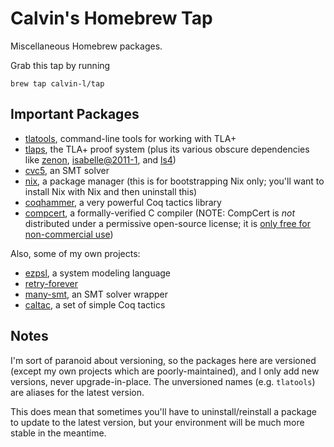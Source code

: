# Calvin's Homebrew Tap

Miscellaneous Homebrew packages.

Grab this tap by running

    brew tap calvin-l/tap

## Important Packages

 - [tlatools](https://lamport.azurewebsites.net/tla/tla.html), command-line
   tools for working with TLA+
 - [tlaps](https://tla.msr-inria.inria.fr/tlaps/content/Home.html), the TLA+
   proof system (plus its various obscure dependencies like
   [zenon](https://github.com/zenon-prover/zenon),
   [isabelle@2011-1](https://isabelle.in.tum.de/website-Isabelle2011-1/),
   and [ls4](https://github.com/quickbeam123/ls4))
 - [cvc5](https://cvc5.github.io/), an SMT solver
 - [nix](https://nixos.org/), a package manager (this is for bootstrapping Nix
   only; you'll want to install Nix with Nix and then uninstall this)
 - [coqhammer](https://coqhammer.github.io/), a very powerful Coq tactics
   library
 - [compcert](https://compcert.org/), a formally-verified C compiler (NOTE:
   CompCert is _not_ distributed under a permissive open-source license; it
   is [only free for non-commercial use](https://github.com/AbsInt/CompCert/blob/v3.13/LICENSE))

Also, some of my own projects:

 - [ezpsl](https://github.com/Calvin-L/ezpsl), a system modeling language
 - [retry-forever](https://github.com/Calvin-L/retry-forever)
 - [many-smt](https://github.com/Calvin-L/many-smt), an SMT solver wrapper
 - [caltac](https://github.com/Calvin-L/caltac), a set of simple Coq tactics

## Notes

I'm sort of paranoid about versioning, so the packages here are versioned
(except my own projects which are poorly-maintained), and I only add new
versions, never upgrade-in-place.  The unversioned names (e.g. `tlatools`) are
aliases for the latest version.

This does mean that sometimes you'll have to uninstall/reinstall a package to
update to the latest version, but your environment will be much more stable in
the meantime.
